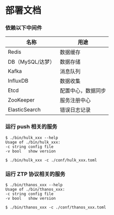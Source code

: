 # 部署文档

### 依赖以下中间件

| 名称            | 用途        |
|---------------|-----------|
| Redis         | 	数据缓存     |
| DB（MySQL/达梦）  | 	数据存储     |
| Kafka	        | 消息队列      |
| InfluxDB      | 	数据收集     |
| Etcd	         | 配置中心，数据同步 |
| ZooKeeper	    | 服务注册中心    |
| ElasticSearch | 	错误日志记录   |

### 运行 push 相关的服务

```shell
$ ./bin/hulk_xxx --help
Usage of ./bin/hulk_xxx:
-c string config file
-v bool   show version

$ ./bin/hulk_xxx -c ./conf/hulk_xxx.toml
```

### 运行 ZTP 协议相关的服务

```shell
$ ./bin/thanos_xxx --help
Usage of ./bin/thanos_xxx:
-c string config file
-v bool   show version

$ ./bin/thanos_xxx -c ./conf/thanos_xxx.toml
```
